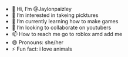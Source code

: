 - 👋 Hi, I’m @Jaylonpaizley
- 👀 I’m interested in takeing picktures
- 🌱 I’m currently learning how to make games
- 💞️ I’m looking to collaborate on youtubers
- 📫 How to reach me go to roblox amd add me
- 😄 Pronouns: she/her
- ⚡ Fun fact: i love animals
  

<!---
Jaylonpaizley/Jaylonpaizley is a ✨ special ✨ repository because its `README.md` (this file) appears on your GitHub profile.
You can click the Preview link to take a look at your changes.
--->
